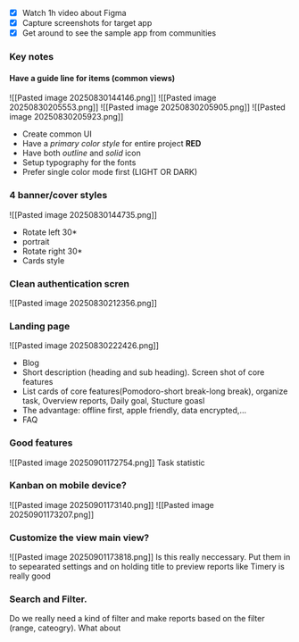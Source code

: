 - [x] Watch 1h video about Figma
- [x] Capture screenshots for target app
- [x] Get around to see the sample app from communities
### Key notes
#### Have a guide line for items (common views)
![[Pasted image 20250830144146.png]]
![[Pasted image 20250830205553.png]]
![[Pasted image 20250830205905.png]]
![[Pasted image 20250830205923.png]]
- Create common UI
- Have a *primary color style* for entire project **RED**
- Have both *outline* and *solid* icon
- Setup typography for the fonts
- Prefer single color mode first (LIGHT OR DARK)
### 4 banner/cover styles
![[Pasted image 20250830144735.png]]
- Rotate left 30*
- portrait
- Rotate right 30*
- Cards style
### Clean authentication scren
![[Pasted image 20250830212356.png]]

### Landing page
![[Pasted image 20250830222426.png]]
- Blog
- Short description (heading and sub heading). Screen shot of core features
- List cards of core features(Pomodoro-short break-long break), organize task, Overview reports, Daily goal, Stucture goasl
- The advantage: offline first, apple friendly, data encrypted,...
- FAQ
### Good features
![[Pasted image 20250901172754.png]]
Task statistic

### Kanban on mobile device?
![[Pasted image 20250901173140.png]]
![[Pasted image 20250901173207.png]]
### Customize the view main view?
![[Pasted image 20250901173818.png]]
Is this really neccessary. Put them in to sepearated settings and on holding title to preview reports like Timery is really good

### Search and Filter. 
Do we really need a kind of filter and make reports based on the filter (range, cateogry).
What about 